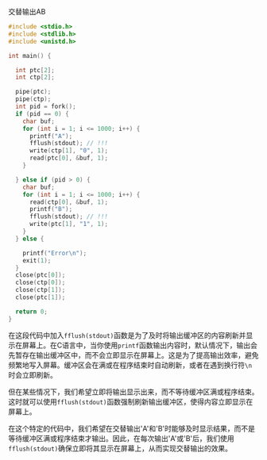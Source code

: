 

交替输出AB

```c
#include <stdio.h>
#include <stdlib.h>
#include <unistd.h>

int main() {

  int ptc[2];
  int ctp[2];

  pipe(ptc);
  pipe(ctp);
  int pid = fork();
  if (pid == 0) {
    char buf;
    for (int i = 1; i <= 1000; i++) {
      printf("A");
      fflush(stdout); // !!!
      write(ctp[1], "0", 1);
      read(ptc[0], &buf, 1);
    }

  } else if (pid > 0) {
    char buf;
    for (int i = 1; i <= 1000; i++) {
      read(ctp[0], &buf, 1);
      printf("B");
      fflush(stdout); // !!!
      write(ptc[1], "1", 1);
    }
  } else {

    printf("Error\n");
    exit(1);
  }
  close(ptc[0]);
  close(ctp[0]);
  close(ctp[1]);
  close(ptc[1]);

  return 0;
}
```

  
在这段代码中加入`fflush(stdout)`函数是为了及时将输出缓冲区的内容刷新并显示在屏幕上。在C语言中，当你使用`printf`函数输出内容时，默认情况下，输出会先暂存在输出缓冲区中，而不会立即显示在屏幕上。这是为了提高输出效率，避免频繁地写入屏幕。缓冲区会在满或在程序结束时自动刷新，或者在遇到换行符`\n`时会立即刷新。

但在某些情况下，我们希望立即将输出显示出来，而不等待缓冲区满或程序结束。这时就可以使用`fflush(stdout)`函数强制刷新输出缓冲区，使得内容立即显示在屏幕上。

在这个特定的代码中，我们希望在交替输出'A'和'B'时能够及时显示结果，而不是等待缓冲区满或程序结束才输出。因此，在每次输出'A'或'B'后，我们使用`fflush(stdout)`确保立即将其显示在屏幕上，从而实现交替输出的效果。